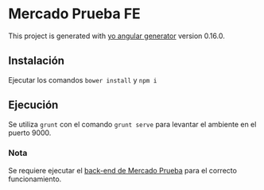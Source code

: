 # Mercado Prueba FE

This project is generated with [yo angular generator](https://github.com/yeoman/generator-angular)
version 0.16.0.

## Instalación

Ejecutar los comandos `bower install` y `npm i`

## Ejecución

Se utiliza `grunt` con el comando `grunt serve` para levantar el ambiente en el puerto 9000.

### Nota

Se requiere ejecutar el [back-end de Mercado Prueba](https://github.com/thedamphair/mercadoPrueba)
para el correcto funcionamiento.

